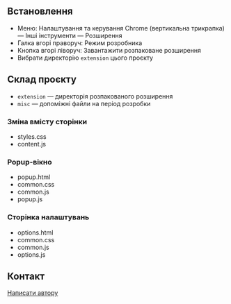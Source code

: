 

## Встановлення

- Меню: Налаштування та керування Chrome (вертикальна трикрапка) — Інші інструменти — Розширення
- Галка вгорі праворуч: Режим розробника
- Кнопка вгорі ліворуч: Завантажити розпаковане розширення
- Вибрати директорію <code>extension</code> цього проєкту

## Склад проєкту

* <code>extension</code> — директорія розпакованого розширення
* <code>misc</code> — допоміжні файли на період розробки

### Зміна вмісту сторінки

- styles.css
- content.js

### Popup-вікно

- popup.html
- common.css
- common.js
- popup.js

### Сторінка налаштувань

- options.html
- common.css
- common.js
- options.js


## Контакт

[Написати автору](mailto:oleksa.vyshnivsky@gmail.com)

